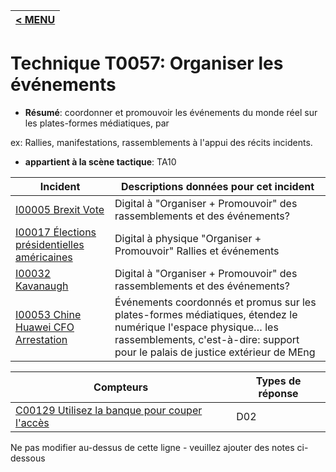 |[< MENU](../../README.md)|
|---|
# Technique T0057: Organiser les événements

* **Résumé**: coordonner et promouvoir les événements du monde réel sur les plates-formes médiatiques, par 

ex: Rallies, manifestations, rassemblements à l'appui des récits incidents.

* **appartient à la scène tactique**: TA10


|Incident |Descriptions données pour cet incident |
|-------- |-------------------- |
|[I00005 Brexit Vote](../../generated_pages/incidents/I00005.md) |Digital à "Organiser + Promouvoir" des rassemblements et des événements?|
|[I00017 Élections présidentielles américaines](../../generated_pages/incidents/I00017.md) |Digital à physique "Organiser + Promouvoir" Rallies et événements |
|[I00032 Kavanaugh](../../generated_pages/incidents/I00032.md) |Digital à "Organiser + Promouvoir" des rassemblements et des événements?|
|[I00053 Chine Huawei CFO Arrestation](../../generated_pages/incidents/I00053.md) |Événements coordonnés et promus sur les plates-formes médiatiques, étendez le numérique l'espace physique… les rassemblements, c'est-à-dire: support pour le palais de justice extérieur de MEng |



|Compteurs |Types de réponse |
|-------- |-------------- |
|[C00129 Utilisez la banque pour couper l'accès](../../generated_pages/counters/C00129.md) |D02 |


Ne pas modifier au-dessus de cette ligne - veuillez ajouter des notes ci-dessous